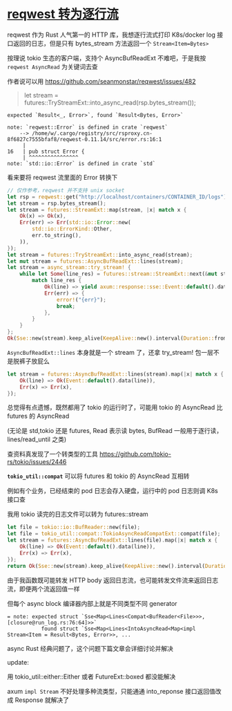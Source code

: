 # [reqwest 转为逐行流](/2023/02/reqwest_body_stream_to_tokio_buf_reader.md)

reqwest 作为 Rust 人气第一的 HTTP 库，我想逐行流式打印 K8s/docker log 接口返回的日志，但是只有 bytes_stream 方法返回一个 `Stream<Item=Bytes>`

按理说 tokio 生态的客户端，支持个 AsyncBufReadExt 不难吧，于是我按 `reqwest AsyncRead` 为关键词去查

作者说可以用 <https://github.com/seanmonstar/reqwest/issues/482>

> let stream = futures::TryStreamExt::into_async_read(rsp.bytes_stream());

```
expected `Result<_, Error>`, found `Result<Bytes, Error>`

note: `reqwest::Error` is defined in crate `reqwest`
    --> /home/w/.cargo/registry/src/rsproxy.cn-8f6827c7555bfaf8/reqwest-0.11.14/src/error.rs:16:1
     |
16   | pub struct Error {
     | ^^^^^^^^^^^^^^^^
note: `std::io::Error` is defined in crate `std`
```

看来要将 reqwest 流里面的 Error 转换下

```rust
// 仅作参考，reqwest 并不支持 unix socket
let rsp = reqwest::get("http://localhost/containers/CONTAINER_ID/logs").await.unwrap();
let stream = rsp.bytes_stream();
let stream = futures::StreamExt::map(stream, |x| match x {
    Ok(x) => Ok(x),
    Err(err) => Err(std::io::Error::new(
        std::io::ErrorKind::Other,
        err.to_string(),
    )),
});
let stream = futures::TryStreamExt::into_async_read(stream);
let mut stream = futures::AsyncBufReadExt::lines(stream);
let stream = async_stream::try_stream! {
    while let Some(line_res) = futures::stream::StreamExt::next(&mut stream).await {
        match line_res {
            Ok(line) => yield axum::response::sse::Event::default().data(line),
            Err(err) => {
                error!("{err}");
                break;
            },
        }
    }
};
Ok(Sse::new(stream).keep_alive(KeepAlive::new().interval(Duration::from_secs(45))))
```

`AsyncBufReadExt::lines` 本身就是一个 stream 了，还拿 try_stream! 包一层不是脱裤子放屁么

```rust
let stream = futures::AsyncBufReadExt::lines(stream).map(|x| match x {
    Ok(line) => Ok(Event::default().data(line)),
    Err(x) => Err(x),
});
```

总觉得有点遗憾，既然都用了 tokio 的运行时了，可能用 tokio 的 AsyncRead 比 futures 的 AsyncRead

(无论是 std,tokio 还是 futures, Read 表示读 bytes, BufRead 一般用于逐行读，lines/read_until 之类)

查资料真发现了一个转类型的工具 <https://github.com/tokio-rs/tokio/issues/2446>

**`tokio_util::compat`** 可以将 futures 和 tokio 的 AsyncRead 互相转

例如有个业务，已经结束的 pod 日志会存入硬盘，运行中的 pod 日志则调 K8s 接口查

我用 tokio 读完的日志文件可以转为 futures::stream

```rust
let file = tokio::io::BufReader::new(file);
let file = tokio_util::compat::TokioAsyncReadCompatExt::compat(file);
let stream = futures::AsyncBufReadExt::lines(file).map(|x| match x {
    Ok(line) => Ok(Event::default().data(line)),
    Err(x) => Err(x),
});
return Ok(Sse::new(stream).keep_alive(KeepAlive::new().interval(Duration::from_secs(45))));
```

由于我函数既可能转发 HTTP body 返回日志流，也可能转发文件流来返回日志流，即便两个流返回值一样

但每个 async block 编译器内部上就是不同类型不同 generator

```
= note: expected struct `Sse<Map<Lines<Compat<BufReader<File>>>, [closure@run_log.rs:76:64]>>`
           found struct `Sse<Map<Lines<IntoAsyncRead<Map<impl Stream<Item = Result<Bytes, Error>>, ...
```

async Rust 经典问题了，这个问题下篇文章会详细讨论并解决

update:

用 tokio_util::either::Either 或者 FutureExt::boxed 都没能解决

axum `impl Stream` 不好处理多种流类型，只能通通 into_reponse 接口返回值改成 Response 就解决了
